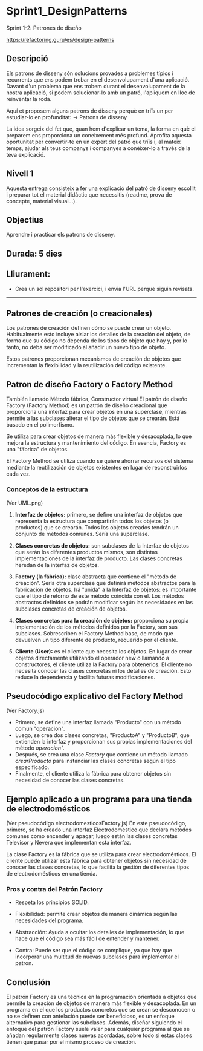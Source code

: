 # Sprint1_DesignPatterns
Sprint 1-2: Patrones de diseño

https://refactoring.guru/es/design-patterns

## Descripció
Els patrons de disseny són solucions provades a problemes típics i recurrents que ens podem trobar en el desenvolupament d'una aplicació. Davant d'un problema que ens trobem durant el desenvolupament de la nostra aplicació, si podem solucionar-lo amb un patró, l'apliquem en lloc de reinventar la roda.

Aquí et proposem alguns patrons de disseny perquè en triïs un per estudiar-lo en profunditat:
-> Patrons de disseny

La idea sorgeix del fet que, quan hem d'explicar un tema, la forma en què el preparem ens proporciona un coneixement més profund. Aprofita aquesta oportunitat per convertir-te en un expert del patró que triïs i, al mateix temps, ajudar als teus companys i companyes a conèixer-lo a través de la teva explicació.

## Nivell 1
Aquesta entrega consisteix a fer una explicació del patró de disseny escollit i preparar tot el material didàctic que necessitis (readme, prova de concepte, material visual…).

## Objectius
Aprendre i practicar els patrons de disseny.

## Durada: 5 dies

## Lliurament:
- Crea un sol repositori per l'exercici, i envia l'URL perquè siguin revisats.

<hr>

## Patrones de creación (o creacionales)
Los patrones de creación definen cómo se puede crear un objeto. Habitualmente esto incluye aislar los detalles de la creación del objeto, de forma que su código no dependa de los tipos de objeto que hay y, por lo tanto, no deba ser modificado al añadir un nuevo tipo de objeto.

Estos patrones proporcionan mecanismos de creación de objetos que incrementan la flexibilidad y la reutilización del código existente.

## Patron de diseño Factory o Factory Method
También llamado Método fábrica, Constructor virtual
El patrón de diseño Factory (Factory Method) es un patrón de diseño creacional que proporciona una interfaz para crear objetos en una superclase, mientras permite a las subclases alterar el tipo de objetos que se crearán. Está basado en el polimorfismo.

Se utiliza para crear objetos de manera más flexible y desacoplada, lo que mejora la estructura y mantenimiento del código. En esencia, Factory es una "fábrica" de objetos.

El Factory Method se utiliza cuando se quiere ahorrar recursos del sistema mediante la reutilización de objetos existentes en lugar de reconstruirlos cada vez.

### Conceptos de la estructura 
(Ver UML.png)
1. <b>Interfaz de objetos:</b> primero, se define una interfaz de objetos que representa la estructura que compartirán todos los objetos (o productos) que se crearán. Todos los objetos creados tendrán un conjunto de métodos comunes. Sería una superclase.

2. <b>Clases concretas de objetos:</b> son subclases de la Interfaz de objetos que serán los diferentes productos mismos, son distintas implementaciones de la interfaz de producto. Las clases concretas heredan de la interfaz de objetos.

3. <b>Factory (la fábrica):</b> clase abstracta que contiene el "método de creación". Sería otra superclase que definirá métodos abstractos para la fabricación de objetos. Irá "unida" a la Interfaz de objetos: es importante que el tipo de retorno de este método coincida con el. Los métodos abstractos definidos se podrán modificar según las necesidades en las subclases concretas de creación de objetos.

4. <b>Clases concretas para la creación de objetos:</b> proporciona su propia implementación de los métodos definidos por la Factory, son sus subclases. Sobrescriben el Factory Method base, de modo que devuelven un tipo diferente de producto, requerido por el cliente.

5. <b>Cliente (User):</b> es el cliente que necesita los objetos. En lugar de crear objetos directamente utilizando el operador new o llamando a constructores, el cliente utiliza la Factory para obtenerlos. El cliente no necesita conocer las clases concretas ni los detalles de creación. Esto reduce la dependencia y facilita futuras modificaciones.

## Pseudocódigo explicativo del Factory Method
(Ver Factory.js)
- Primero, se define una interfaz llamada "Producto" con un método común "operacion". 
- Luego, se crea dos clases concretas, "ProductoA" y "ProductoB", que extienden la interfaz y proporcionan sus propias implementaciones del método <em>operacion".</em> 
- Después, se crea una clase <em>Factory</em> que contiene un método llamado <em>crearProducto</em> para instanciar las clases concretas según el tipo especificado. 
- Finalmente, el cliente utiliza la fábrica para obtener objetos sin necesidad de conocer las clases concretas.

## Ejemplo aplicado a un programa para una tienda de electrodomésticos
(Ver pseudocódigo electrodomesticosFactory.js)
En este pseudocódigo, primero, se ha creado una interfaz Electrodomestico que declara métodos comunes como encender y apagar, luego están las clases concretas Televisor y Nevera que implementan esta interfaz.

La clase Factory es la fábrica que se utiliza para crear electrodomésticos. El cliente puede utilizar esta fábrica para obtener objetos sin necesidad de conocer las clases concretas, lo que facilita la gestión de diferentes tipos de electrodomésticos en una tienda.

### Pros y contra del Patrón Factory
- Respeta los principios SOLID.
- Flexibilidad: permite crear objetos de manera dinámica según las necesidades del programa.
- Abstracción: Ayuda a ocultar los detalles de implementación, lo que hace que el código sea más fácil de entender y mantener.

- Contra: Puede ser que el código se complique, ya que hay que incorporar una multitud de nuevas subclases para implementar el patrón.

## Conclusión
El patrón Factory es una técnica en la programación orientada a objetos que permite la creación de objetos de manera más flexible y desacoplada. 
En un programa en el que los productos concretos que se crean se desconocen o no se definen con antelación puede ser beneficioso, es un enfoque alternativo para gestionar las subclases.
Además, diseñar siguiendo el enfoque del patrón Factory suele valer para cualquier programa al que se añadan regularmente clases nuevas acordadas, sobre todo si estas clases tienen que pasar por el mismo proceso de creación.